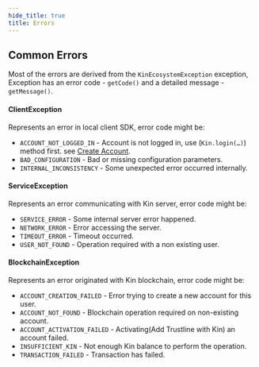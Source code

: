 ```yaml
---
hide_title: true
title: Errors
---
```


## Common Errors
Most of the errors are derived from the `KinEcosystemException` exception, Exception has an error code - `getCode()` and a detailed message - `getMessage()`.

#### ClientException
Represents an error in local client SDK, error code might be:
* `ACCOUNT_NOT_LOGGED_IN` - Account is not logged in, use (`Kin.login(…)`) method first. see [Create Account](api/CREATE_ACCOUNT.md).
* `BAD_CONFIGURATION` - Bad or missing configuration parameters.
* `INTERNAL_INCONSISTENCY` - Some unexpected error occurred internally.

#### ServiceException
Represents an error communicating with Kin server, error code might be:
* `SERVICE_ERROR` - Some internal server error happened.
* `NETWORK_ERROR` - Error accessing the server.
* `TIMEOUT_ERROR` - Timeout occurred.
* `USER_NOT_FOUND` - Operation required with a non existing user.

#### BlockchainException
Represents an error originated with Kin blockchain, error code might be:
* `ACCOUNT_CREATION_FAILED` - Error trying to create a new account for this user.
* `ACCOUNT_NOT_FOUND` - Blockchain operation required on non-existing account.
* `ACCOUNT_ACTIVATION_FAILED` - Activating(Add Trustline with Kin) an account failed.
* `INSUFFICIENT_KIN` - Not enough Kin balance to perform the operation.
* `TRANSACTION_FAILED` - Transaction has failed.
